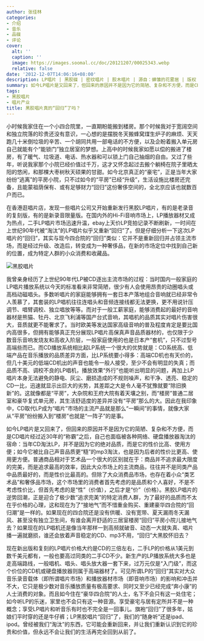 ```yaml
---
author: 张佳林
categories:
- 介绍
- 音乐
- 品碟
- 评论
cover:
  alt: ''
  caption: ''
  image: https://images.soomal.cc/doc/20121207/00025343.webp
  relative: false
date: '2012-12-07T14:06:16+08:00'
description: LP唱片 | 黑胶碟 | 密纹唱片 | 胶木唱片 | 源自：蝉雏的花雾居 | 版权：转载 |  平均/总评分：09.13/137
summary: 如今LP唱片是又回来了，但回来的原因并不是因为它的简陋、复杂和不方便，而是CD唱片经过近30年的“称霸”之后，自己也面临被各种网络、硬盘播放器淘汰的宿命：当年CD淘汰LP，并不是因为它的绝对品质，而是它的性价比高、使用方便；如今它被比自己声音品质更“糙”的mp3淘汰，也是因为后者的性价比更高、使用更方便……
tags:
- 黑胶唱片
- 唱片产业
title: 黑胶唱片真的“回归”了吗？
---
```


小时候我家住在一个小四合院里，一直期盼能搬到楼房。那个时候我对于宽阔空间和独立院落的珍贵还没有意识，一心想的是摆脱冬天搬蜂窝煤生炉子的麻烦、天天跑几十米倒垃圾的辛苦、一个胡同共用一部电话的不方便，以及企盼着搬入单元房自己就能有个“能锁门”独立居室的梦想。上高中的时候我家如愿以偿的搬进了楼房，有了暖气、垃圾道、电话、热水器和可以锁上门自己抽烟的自由。又过了些年，听说我家那个小院已经价值过千万，这才又怀念起过去搬个躺椅在院子里晒太阳的悠闲，和那棵大枣树秋天硕果的甘甜。如今北京真正的“豪宅”，正是当年大家纷纷“逃离”的平房小院，只不过如今的“平房”已经“升级”，生活设施比楼房还完备，且能蒙祖荫保有、或有足够财力“回归”这份奢侈空间的，全北京应该也就数百户而已。

在香港逛唱片店，发现一些唱片公司又开始重新发行黑胶LP唱片，有的是老录音的复刻版，有的是新录音限量版。在国内外的Hi-Fi音响市场上，LP播放器材又成为热点，二手LP唱片市场迅速升温，ebay上天价LP竞拍记录不断刷新，一时间在上世纪90年代被“淘汰”的LP唱片似乎又重新“回归”了。但是仔细分析一下这次LP唱片的“回归”，其实与现今四合院的“回归”类似：它并不是重新回归并占领主流市场，而是经过升级、改造后，转变成为一种奢侈品，在新的市场定位中找到自己新的位置，成为特定人群的小众消费和收藏品。

![黑胶唱片](https://images.soomal.cc/doc/20121207/00025343.webp)





我曾亲身经历了上世纪90年代LP被CD逐出主流市场的过程：当时国内一般家庭的LP唱片播放系统以今天的标准看来非常简陋，很少有人会使用昂贵的动圈唱头或高档动磁唱头。多数听唱片的家庭能够拥有一套日本产落地组合音响就已经非常令人羡慕了，其套装的LP唱机往往连唱头和音频连接线都无法更换，更不用说针压调节、唱臂调校、独立唱放等等。而对于一般工薪家庭，能够消费起的最好的音响器材是熊猫、牡丹、北京飞利浦等国产台式音响，其唱机的品质其实对唱片伤害很大，音质就更不能奢求了。当时欧美等发达国家高级音响的普及程度肯定是要比国内高很多，但拥有能够真正充分展现LP唱片高保真声音品质器材的，也仅限于少数音乐音响发烧友和高收入阶层，一般家庭使用的也是日本产“套机”，只不过型号高端些而已。而CD播放系统相比起LP系统一个很大的优势就是：CD系统高、低端产品在音乐播放的品质差异方面，比LP系统要小得多：高端CD机也有天价的，但几十美元的低端CD机出的声音也能令一般人接受，至少不会有明显的失真；而品质不高、调校不良的LP唱机，播放效果“外行”也能听出明显的问题，再加上LP唱片本身无法避免的静电、灰尘、磨损造成的不规则噪声，和干净、透亮、稳定的CD一比，迅速就显示出巨大的劣势，其差距之大是令人毫不犹豫就要“除旧换新”的。这就像都是“平房”，大杂院和王府大院有着天壤之别，而“楼房”普通二居室和豪华复式单元房，其生活舒适度的差异并没有“平房”那么的大。因此在我印象中，CD取代LP成为“唱片”市场的主流产品就是那么“一瞬间”的事情，就像大家从“平房”纷纷搬入到“楼房”也就是“一阵子”的是事。

如今LP唱片是又回来了，但回来的原因并不是因为它的简陋、复杂和不方便，而是CD唱片经过近30年的“称霸”之后，自己也面临被各种网络、硬盘播放器淘汰的宿命：当年CD淘汰LP，并不是因为它的绝对品质，而是它的性价比高、使用方便；如今它被比自己声音品质更“糙”的mp3淘汰，也是因为后者的性价比更高、使用更方便。普通商品相对于艺术品一个很大的区别就在于：商品并不追求最大限度的完美，而是追求最高的效率，因此大众市场上的主流商品，往往并不是同类产品中品质最好的，而是性价比最高的。但除了大众消费品市场，也存在着小众“类艺术品”和奢侈品市场，这个市场里的消费者首先考虑的是品质和个人喜好，不是不考虑性价比，但首先考虑的是“性”（价值），之后才是“价”（价格）。黑胶LP唱片的逆势回潮，正是迎合了极少数“追求完美”的特定消费人群，为了最好的品质而不太在乎价格的心理，这和现在为了“接地气”而不惜重金购买、重建豪华四合院的“回归潮”是一样的。如果现在的四合院还是没有供暖、没有宽带、夏天漏雨冬天漏风、甚至没有独立卫生间，有谁会离开舒适的三居室楼房“回归”平房小院儿接地气去？如果现在的LP唱机还是像当年那样一到高频就破音、动态一大就失真、唱片播一遍就磨损，谁还会放着声音稳定的CD、mp3不用，“回归”大黑胶怀旧去？

现在新出版和复刻的LP唱片价格大约是CD的三倍左右，二手LP的价格从1美元到数千美元都有，一般也要高过同类的二手CD不少。新生产的LP播放系统大多也是走高端路线，一般唱机、唱头、唱头放大器一套下来，过万元仅是“入门级”，而这个价位的CD机或硬盘播放器则属于高端器材了。可见所谓LP的“回归”其实对大众音乐录音载体（即所谓唱片市场）和播放器材市场（即音响市场）的影响和冲击并不大，它只是极少数对音乐播放质量有极高要求、同时又至少已经完成“奔小康”的人士消费的对象。而且如今住在“豪华四合院”的人士，名下不会只有这一处住宅；如今听LP的乐迷，家里也不会只有这一种音源。享受豪宅与居有定所并不是一种概念；享受LP唱片和听音乐有时也不完全是一回事儿。旗袍“回归”了很多年，姑娘们平时穿的还是牛仔裤；LP黑胶唱片“回归”了，我们的“随身听”还是ipad、ipod。曾经被我们“淘汰”的东西，它可能会重新回来，并让我们重新认识到它的珍贵和价值，但永远不会让我们的生活再完全回到从前了。